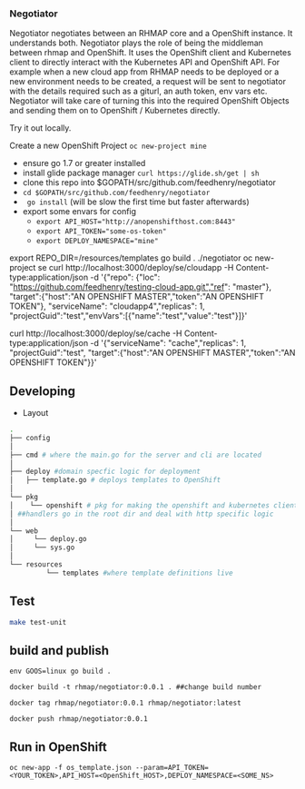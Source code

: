 ### Negotiator 

Negotiator negotiates between an RHMAP core and a OpenShift instance. It understands both.
Negotiator plays the role of being the middleman between rhmap and OpenShift. It uses the OpenShift client and Kubernetes client to directly interact with the Kubernetes API and OpenShift API. For example when a new cloud app from RHMAP needs to be deployed or a new environment needs to be created, a request will be sent to negotiator with the details required such as a giturl, an auth token, env vars etc. Negotiator will take care of turning this into the required OpenShift Objects and sending them on to OpenShift / Kubernetes directly.

Try it out locally.

Create a new OpenShift Project ``` oc new-project mine ```

- ensure go 1.7 or greater installed
- install glide package manager ``` curl https://glide.sh/get | sh ``` 
- clone this repo into $GOPATH/src/github.com/feedhenry/negotiator
- ``` cd $GOPATH/src/github.com/feedhenry/negotiator ```
- ``` go install``` (will be slow the first time but faster afterwards)
- export some envars for config 
    - ``` export API_HOST="http://anopenshifthost.com:8443" ```
    - ``` export API_TOKEN="some-os-token" ```
    - ``` export DEPLOY_NAMESPACE="mine" ```



export REPO_DIR=<Negotiator Sourc Dir>/resources/templates
go build .
./negotiator
oc new-project se
curl http://localhost:3000/deploy/se/cloudapp -H Content-type:application/json -d '{"repo": {"loc": "https://github.com/feedhenry/testing-cloud-app.git","ref": "master"}, "target":{"host":"AN OPENSHIFT MASTER","token":"AN OPENSHIFT TOKEN"}, "serviceName": "cloudapp4","replicas": 1,  "projectGuid":"test","envVars":[{"name":"test","value":"test"}]}'

curl http://localhost:3000/deploy/se/cache -H Content-type:application/json -d '{"serviceName": "cache","replicas": 1,  "projectGuid":"test", "target":{"host":"AN OPENSHIFT MASTER","token":"AN OPENSHIFT TOKEN"}}'


## Developing
 - Layout

```bash
.
├── config
│
├── cmd # where the main.go for the server and cli are located
│
├── deploy #domain specfic logic for deployment
│   ├── template.go # deploys templates to OpenShift
│   
└── pkg
│    └── openshift # pkg for making the openshift and kubernetes client more simple to work with. Our domain logic does not go here
│ ##handlers go in the root dir and deal with http specific logic 
│  
└── web 
│     └── deploy.go 
│     └── sys.go      
│
└── resources 
         └── templates #where template definitions live

``` 

## Test 

```bash
make test-unit 
```

## build and publish

```
env GOOS=linux go build .

docker build -t rhmap/negotiator:0.0.1 . ##change build number

docker tag rhmap/negotiator:0.0.1 rhmap/negotiator:latest

docker push rhmap/negotiator:0.0.1

```

## Run in OpenShift

```
oc new-app -f os_template.json --param=API_TOKEN=<YOUR_TOKEN>,API_HOST=<OpenShift_HOST>,DEPLOY_NAMESPACE=<SOME_NS>

```
